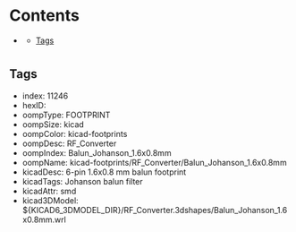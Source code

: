 



Contents
========

* [](#)
	* [Tags](#tags)

# 

## Tags

- index: 11246
- hexID: 
- oompType: FOOTPRINT
- oompSize: kicad
- oompColor: kicad-footprints
- oompDesc: RF_Converter
- oompIndex: Balun_Johanson_1.6x0.8mm
- oompName: kicad-footprints/RF_Converter/Balun_Johanson_1.6x0.8mm
- kicadDesc: 6-pin 1.6x0.8 mm balun footprint
- kicadTags: Johanson balun filter
- kicadAttr: smd
- kicad3DModel: ${KICAD6_3DMODEL_DIR}/RF_Converter.3dshapes/Balun_Johanson_1.6x0.8mm.wrl
